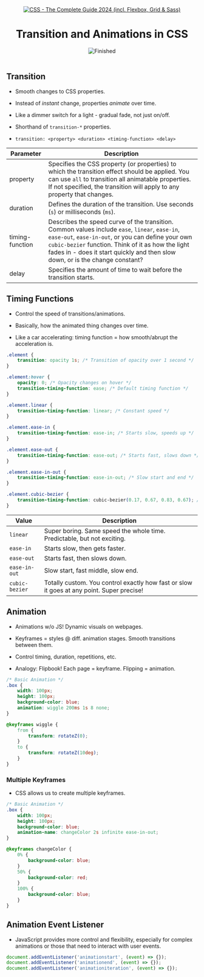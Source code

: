 
<div id="title" align="center">
<a href="https://www.udemy.com/course/css-the-complete-guide-incl-flexbox-grid-sass/">
<img src="https://img.shields.io/badge/CSS_--_The_Complete_Guide_2024_(incl._Flexbox,_Grid_&amp;_Sass)-white?logo=udemy&style=for-the-badge&color=D2CBCB" alt="CSS - The Complete Guide 2024 (incl. Flexbox, Grid &amp; Sass)" />
</a>
<h1>Transition and Animations in CSS</h1>
<img src="https://img.shields.io/badge/Finished-2025--02--17-white?labelColor=2A6041&color=B6EFD4" alt="Finished" />
<br /><br />
</div>

## Transition

- Smooth changes to CSS properties.

- Instead of _instant_ change, properties _animate_ over time.

- Like a dimmer switch for a light - gradual fade, not just on/off.

- Shorthand of `transition-*` properties.

- `transition: <property> <duration> <timing-function> <delay>`

| <center>Parameter</center> | <center>Description</center>                                                                                                                                                                                                                                                                |
| -------------------------- | ------------------------------------------------------------------------------------------------------------------------------------------------------------------------------------------------------------------------------------------------------------------------------------------- |
| property                   | Specifies the CSS property (or properties) to which the transition effect should be applied. You can use `all` to transition all animatable properties. If not specified, the transition will apply to any property that changes.                                                           |
| duration                   | Defines the duration of the transition. Use seconds (`s`) or milliseconds (`ms`).                                                                                                                                                                                                           |
| timing-function            | Describes the speed curve of the transition. Common values include `ease`, `linear`, `ease-in`, `ease-out`, `ease-in-out`, or you can define your own `cubic-bezier` function. Think of it as how the light fades in - does it start quickly and then slow down, or is the change constant? |
| delay                      | Specifies the amount of time to wait before the transition starts.                                                                                                                                                                                                                          |

## Timing Functions

- Control the speed of transitions/animations.

- Basically, how the animated thing changes over time.

- Like a car accelerating: timing function = how smooth/abrupt the acceleration is.

```css
.element {
    transition: opacity 1s; /* Transition of opacity over 1 second */
}

.element:hover {
    opacity: 0; /* Opacity changes on hover */
    transition-timing-function: ease; /* Default timing function */
}

.element.linear {
    transition-timing-function: linear; /* Constant speed */
}

.element.ease-in {
    transition-timing-function: ease-in; /* Starts slow, speeds up */
}

.element.ease-out {
    transition-timing-function: ease-out; /* Starts fast, slows down */
}

.element.ease-in-out {
    transition-timing-function: ease-in-out; /* Slow start and end */
}

.element.cubic-bezier {
    transition-timing-function: cubic-bezier(0.17, 0.67, 0.83, 0.67); /* Custom curve */
}
```

| <center>Value</center> | <center>Description</center>                                                              |
| ---------------------- | ----------------------------------------------------------------------------------------- |
| `linear`               | Super boring. Same speed the whole time. Predictable, but not exciting.                   |
| `ease-in`              | Starts slow, then gets faster.                                                            |
| `ease-out`             | Starts fast, then slows down.                                                             |
| `ease-in-out`          | Slow start, fast middle, slow end.                                                        |
| `cubic-bezier`         | Totally custom. You control exactly how fast or slow it goes at any point. Super precise! |

## Animation

- Animations w/o JS! Dynamic visuals on webpages.

- Keyframes = styles @ diff. animation stages. Smooth transitions between them.

- Control timing, duration, repetitions, etc.

- Analogy: Flipbook! Each page = keyframe. Flipping = animation.

```css
/* Basic Animation */
.box {
    width: 100px;
    height: 100px;
    background-color: blue;
    animation: wiggle 200ms 1s 8 none;
}

@keyframes wiggle {
    from {
        transform: rotateZ(0);
    }
    to {
        transform: rotateZ(10deg);
    }
}
```

### Multiple Keyframes

- CSS allows us to create multiple keyframes.

```css
/* Basic Animation */
.box {
    width: 100px;
    height: 100px;
    background-color: blue;
    animation-name: changeColor 2s infinite ease-in-out;
}

@keyframes changeColor {
    0% {
        background-color: blue;
    }
    50% {
        background-color: red;
    }
    100% {
        background-color: blue;
    }
}
```

## Animation Event Listener

- JavaScript provides more control and flexibility, especially for complex animations or those that need to interact with user events.

```javascript
document.addEventListener('animationstart', (event) => {});
document.addEventListener('animationend', (event) => {});
document.addEventListener('animationiteration', (event) => {});
```
